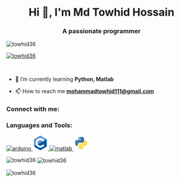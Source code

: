 <h1 align="center">Hi 👋, I'm Md Towhid Hossain</h1>
<h3 align="center">A passionate programmer</h3>

<p align="left"> <img src="https://komarev.com/ghpvc/?username=towhid36&label=Profile%20views&color=0e75b6&style=flat" alt="towhid36" /> </p>

<p align="left"> <a href="https://github.com/ryo-ma/github-profile-trophy"><img src="https://github-profile-trophy.vercel.app/?username=towhid36" alt="towhid36" /></a> </p>

<p align="left"> <a href="https://twitter.com/" target="blank"><img src="https://img.shields.io/twitter/follow/?logo=twitter&style=for-the-badge" alt="" /></a> </p>

- 🌱 I’m currently learning **Python, Matlab**

- 📫 How to reach me **mohammadtowhid111@gmail.com**

<h3 align="left">Connect with me:</h3>
<p align="left">
</p>

<h3 align="left">Languages and Tools:</h3>
<p align="left"> <a href="https://www.arduino.cc/" target="_blank" rel="noreferrer"> <img src="https://cdn.worldvectorlogo.com/logos/arduino-1.svg" alt="arduino" width="40" height="40"/> </a> <a href="https://www.cprogramming.com/" target="_blank" rel="noreferrer"> <img src="https://raw.githubusercontent.com/devicons/devicon/master/icons/c/c-original.svg" alt="c" width="40" height="40"/> </a> <a href="https://www.mathworks.com/" target="_blank" rel="noreferrer"> <img src="https://upload.wikimedia.org/wikipedia/commons/2/21/Matlab_Logo.png" alt="matlab" width="40" height="40"/> </a> <a href="https://www.python.org" target="_blank" rel="noreferrer"> <img src="https://raw.githubusercontent.com/devicons/devicon/master/icons/python/python-original.svg" alt="python" width="40" height="40"/> </a> </p>

<p><img align="left" src="https://github-readme-stats.vercel.app/api/top-langs?username=towhid36&show_icons=true&locale=en&layout=compact" alt="towhid36" /></p>

<p>&nbsp;<img align="center" src="https://github-readme-stats.vercel.app/api?username=towhid36&show_icons=true&locale=en" alt="towhid36" /></p>

<p><img align="center" src="https://github-readme-streak-stats.herokuapp.com/?user=towhid36&" alt="towhid36" /></p>
